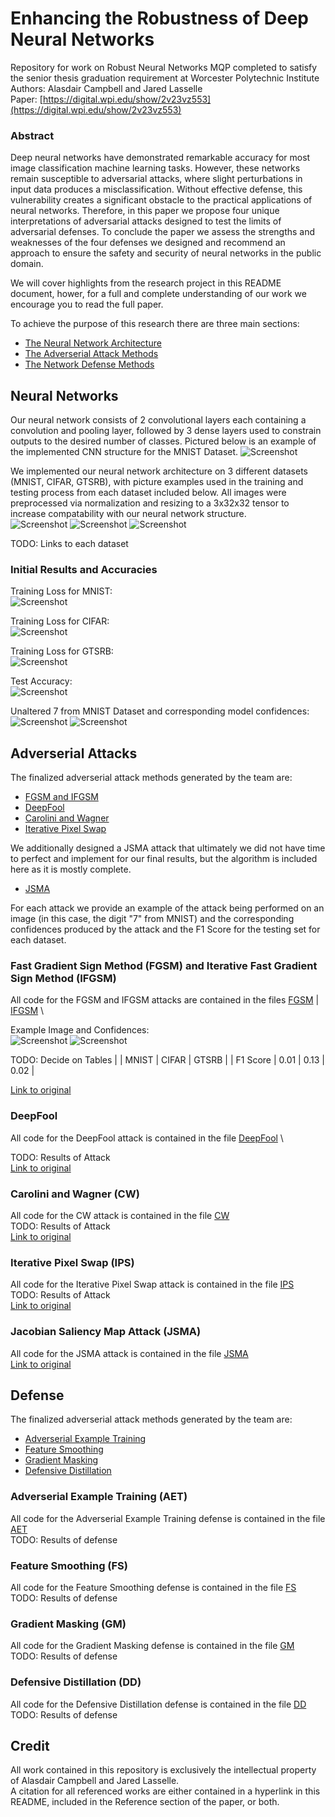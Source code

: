 # Enhancing the Robustness of Deep Neural Networks
Repository for work on Robust Neural Networks MQP completed to satisfy the senior thesis graduation requirement at Worcester Polytechnic Institute \
Authors: Alasdair Campbell and Jared Lasselle \
Paper: [https://digital.wpi.edu/show/2v23vz553](https://digital.wpi.edu/show/2v23vz553)

### Abstract
Deep neural networks have demonstrated remarkable accuracy for most image classification machine learning tasks.  However, these networks remain susceptible to adversarial attacks, where slight perturbations in input data produces a misclassification.  Without effective defense, this vulnerability  creates  a  significant  obstacle  to  the  practical  applications  of neural networks.  Therefore, in this paper we propose four unique interpretations of adversarial attacks designed to test the limits of adversarial defenses.  To conclude the paper we assess the strengths and weaknesses of the four defenses we designed and recommend an approach to ensure the safety and security of neural networks in the public domain.

We will cover highlights from the research project in this README document, hower, for a full and complete understanding of our work we encourage you to read the full paper.

To achieve the purpose of this research there are three main sections:
* [The Neural Network Architecture](#Neural-Networks)
* [The Adverserial Attack Methods](#Adverserial-Attacks)
* [The Network Defense Methods](#Defense)

## Neural Networks

Our neural network consists of 2 convolutional layers each containing a convolution and pooling layer, followed by 3 dense layers used to constrain outputs to the desired number of classes. Pictured below is an example of the implemented CNN structure for the MNIST Dataset.
![Screenshot](Convolutional_Neural_Network.png)

We implemented our neural network architecture on 3 different datasets (MNIST, CIFAR, GTSRB), with picture examples used in the training and testing process from each dataset included below. All images were preprocessed via normalization and resizing to a 3x32x32 tensor to increase compatability with our neural network structure. \
![Screenshot](MNIST_Classes_Crop.png) ![Screenshot](CIFAR_Classes_Crop.png) ![Screenshot](Traffic_Classes_Crop.png)

TODO: Links to each dataset

### Initial Results and Accuracies
Training Loss for MNIST: \
![Screenshot](mnist_loss.png)

Training Loss for CIFAR: \
![Screenshot](cifar_loss.png)

Training Loss for GTSRB: \
![Screenshot](gtsrb_loss.png)

Test Accuracy: \
![Screenshot](table_accuracy.png)

Unaltered 7 from MNIST Dataset and corresponding model confidences: \
![Screenshot](unattacked_7_nonorm.png) ![Screenshot](unattacked_7_confidences.png)

## Adverserial Attacks
The finalized adverserial attack methods generated by the team are:
* [FGSM and IFGSM](#Fast-Gradient-Sign-Method-(FGSM)-and-Iterative-Fast-Gradient-Sign-Method-(IFGSM))
* [DeepFool](#DeepFool)
* [Carolini and Wagner](#Carolini-and-Wagner-(CW))
* [Iterative Pixel Swap](#Iterative-Pixel-Swap)

We additionally designed a JSMA attack that ultimately we did not have time to perfect and implement for our final results, but the algorithm is included here as it is mostly complete.
* [JSMA](#Jacobian-Saliency-Map-Attack-(JSMA))

For each attack we provide an example of the attack being performed on an image (in this case, the digit "7" from MNIST) and the corresponding confidences produced by the attack and the F1 Score for the testing set for each dataset.

### Fast Gradient Sign Method (FGSM) and Iterative Fast Gradient Sign Method (IFGSM)
All code for the FGSM and IFGSM attacks are contained in the files [FGSM](Attacks/FGSM.py) | [IFGSM](Attacks/IFGSM.py) \

Example Image and Confidences: \
![Screenshot](fgsm_7.png) ![Screenshot](ifgsm_7_confidences.png) 

TODO: Decide on Tables
| | MNIST | CIFAR | GTSRB |
| F1 Score | 0.01 | 0.13 | 0.02 |

[Link to original]()

### DeepFool
All code for the DeepFool attack is contained in the file [DeepFool](Attacks/DeepFool.py) \


TODO: Results of Attack \
[Link to original]()

### Carolini and Wagner (CW)
All code for the CW attack is contained in the file [CW](Attacks/CW.py) \
TODO: Results of Attack \
[Link to original]()

### Iterative Pixel Swap (IPS)
All code for the Iterative Pixel Swap attack is contained in the file [IPS](Attacks/IPS.py) \
TODO: Results of Attack \
[Link to original]()

### Jacobian Saliency Map Attack (JSMA)
All code for the JSMA attack is contained in the file [JSMA](Attacks/JSMA.py) \
[Link to original]() 


## Defense

The finalized adverserial attack methods generated by the team are:
* [Adverserial Example Training](#Adverserial-Example-Training)
* [Feature Smoothing](#Feature-Smoothing)
* [Gradient Masking](#Gradient_Masking)
* [Defensive Distillation](#Defensive-Distillation)

### Adverserial Example Training (AET)
All code for the Adverserial Example Training defense is contained in the file [AET](Defenses/AdverserialExamples.py) \
TODO: Results of defense

### Feature Smoothing (FS)
All code for the Feature Smoothing defense is contained in the file [FS](Defenses/FeatureSqueezing.py) \
TODO: Results of defense

### Gradient Masking (GM)
All code for the Gradient Masking defense is contained in the file [GM](Defenses/GradientMasking.py) \
TODO: Results of defense

### Defensive Distillation (DD)
All code for the Defensive Distillation defense is contained in the file [DD](Defenses/Distiller.py) \
TODO: Results of defense

## Credit
All work contained in this repository is exclusively the intellectual property of Alasdair Campbell and Jared Lasselle. \
A citation for all referenced works are either contained in a hyperlink in this README, included in the Reference section of the paper, or both.